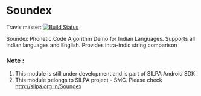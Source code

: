 Soundex
=======

Travis master: [![Build Status](https://travis-ci.org/SujithVadakkepat/Soundex.svg?branch=master)](https://travis-ci.org/SujithVadakkepat/Soundex)

Soundex Phonetic Code Algorithm Demo for Indian Languages. Supports all indian languages and English. Provides intra-indic string comparison

### Note :
1. This module is still under development and is part of SILPA Android SDK
2. This module belongs to SILPA project - SMC. Please check http://silpa.org.in/Soundex
